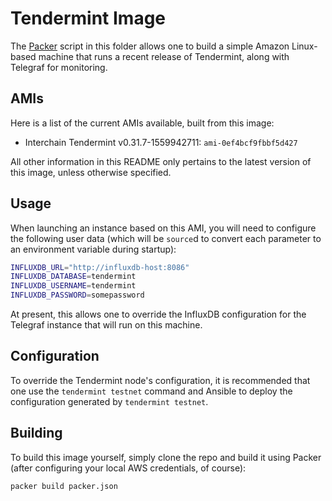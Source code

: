 # Tendermint Image

The [Packer](https://packer.io) script in this folder allows one to build a
simple Amazon Linux-based machine that runs a recent release of Tendermint,
along with Telegraf for monitoring.

## AMIs
Here is a list of the current AMIs available, built from this image:

* Interchain Tendermint v0.31.7-1559942711: `ami-0ef4bcf9fbbf5d427`

All other information in this README only pertains to the latest version of this
image, unless otherwise specified.

## Usage
When launching an instance based on this AMI, you will need to configure the
following user data (which will be `source`d to convert each parameter to an
environment variable during startup):

```bash
INFLUXDB_URL="http://influxdb-host:8086"
INFLUXDB_DATABASE=tendermint
INFLUXDB_USERNAME=tendermint
INFLUXDB_PASSWORD=somepassword
```

At present, this allows one to override the InfluxDB configuration for the
Telegraf instance that will run on this machine.

## Configuration
To override the Tendermint node's configuration, it is recommended that one use
the `tendermint testnet` command and Ansible to deploy the configuration
generated by `tendermint testnet`.

## Building
To build this image yourself, simply clone the repo and build it using Packer
(after configuring your local AWS credentials, of course):

```bash
packer build packer.json
```
